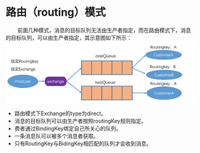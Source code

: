 # 路由（routing）模式
&nbsp;&nbsp;&nbsp;&nbsp;&nbsp;&nbsp;&nbsp;&nbsp;前面几种模式，消息的目标队列无法由生产者指定，而在路由模式下，消息的目标队列，可以由生产者指定，其示意图如下所示：   
![img.png](img.png)   
* 路由模式下Exchange的type为direct。
* 消息的目标队列可以由生产者按照routingKey规则指定。
* 费者通过BindingKey绑定自己所关心的队列。
* 一条消息队可以被多个消息者获取。
* 只有RoutingKey与BidingKey相匹配的队列才会收到消息。
 
